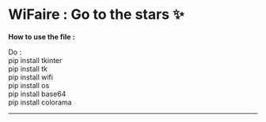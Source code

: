 # WiFaire : Go to the stars ✨

  __How to use the file :__

Do : <br>  pip install tkinter <br>
      pip install tk <br>
      pip install wifi <br>
      pip install os <br>
      pip install base64 <br>
      pip install colorama <br>
      <hr>

      
